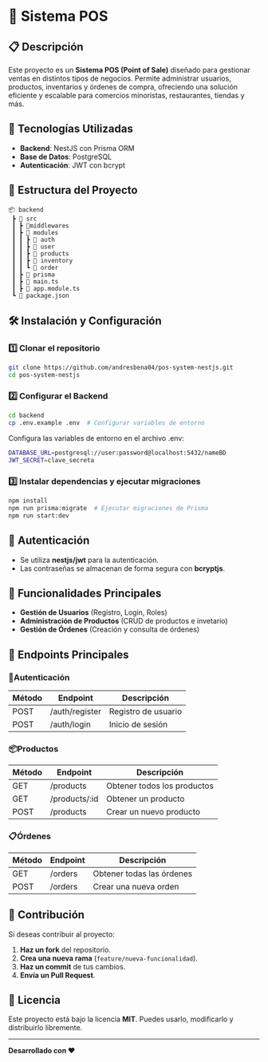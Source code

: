 # 📌 Sistema POS

## 📋 Descripción
Este proyecto es un **Sistema POS (Point of Sale)** diseñado para gestionar ventas en distintos tipos de negocios. Permite administrar usuarios, productos, inventarios y órdenes de compra, ofreciendo una solución eficiente y escalable para comercios minoristas, restaurantes, tiendas y más.

## 🚀 Tecnologías Utilizadas
- **Backend**: NestJS con Prisma ORM
- **Base de Datos**: PostgreSQL
- **Autenticación**: JWT con bcrypt

## 📂 Estructura del Proyecto
```
📦 backend
 ┣ 📂 src
 ┃ ┣ 📂middlewares     
 ┃ ┣ 📂 modules
 ┃ ┃ ┣ 📂 auth
 ┃ ┃ ┣ 📂 user
 ┃ ┃ ┣ 📂 products
 ┃ ┃ ┣ 📂 inventory
 ┃ ┃ ┗ 📂 order
 ┃ ┣ 📂 prisma
 ┃ ┣ 📜 main.ts
 ┃ ┣ 📜 app.module.ts
 ┗ 📜 package.json
```

## 🛠 Instalación y Configuración
### **1️⃣ Clonar el repositorio**
```sh
git clone https://github.com/andresbena04/pos-system-nestjs.git
cd pos-system-nestjs
```

### **2️⃣ Configurar el Backend**
```sh
cd backend
cp .env.example .env  # Configurar variables de entorno
```
Configura las variables de entorno en el archivo .env:
```sh
DATABASE_URL=postgresql://user:password@localhost:5432/nameBD
JWT_SECRET=clave_secreta
``` 
### **3️⃣ Instalar dependencias y ejecutar migraciones**
```sh
npm install
npm run prisma:migrate  # Ejecutar migraciones de Prisma
npm run start:dev
``` 

## 🔑 Autenticación
- Se utiliza **nestjs/jwt** para la autenticación.
- Las contraseñas se almacenan de forma segura con **bcryptjs**.

## 🛒 Funcionalidades Principales
- **Gestión de Usuarios** (Registro, Login, Roles)
- **Administración de Productos** (CRUD de productos e invetario)
- **Gestión de Órdenes** (Creación y consulta de órdenes)

## 📝 Endpoints Principales
### 🔐**Autenticación**
| Método | Endpoint         | Descripción       |
|--------|----------------|------------------|
| POST   | /auth/register | Registro de usuario |
| POST   | /auth/login    | Inicio de sesión  |

### 📦**Productos**
| Método | Endpoint       | Descripción             |
|--------|--------------|-------------------------|
| GET    | /products    | Obtener todos los productos |
| GET    | /products/:id    | Obtener un producto |
| POST   | /products    | Crear un nuevo producto |

### 📋**Órdenes**
| Método | Endpoint       | Descripción               |
|--------|--------------|---------------------------|
| GET    | /orders      | Obtener todas las órdenes |
| POST   | /orders      | Crear una nueva orden     |

## 📌 Contribución
Si deseas contribuir al proyecto:
1. **Haz un fork** del repositorio.
2. **Crea una nueva rama** (`feature/nueva-funcionalidad`).
3. **Haz un commit** de tus cambios.
4. **Envía un Pull Request**.

## 📜 Licencia
Este proyecto está bajo la licencia **MIT**. Puedes usarlo, modificarlo y distribuirlo libremente.

---
**Desarrollado con ❤️** 

